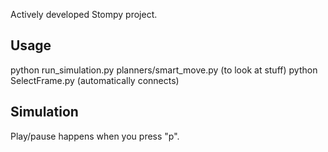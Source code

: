 Actively developed Stompy project.

Usage
-----

python run_simulation.py planners/smart_move.py  (to look at stuff)
python SelectFrame.py (automatically connects)

Simulation
----------

Play/pause happens when you press "p".
